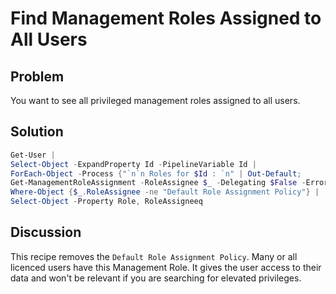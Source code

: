 # Find Management Roles Assigned to All Users

## Problem

You want to see all privileged management roles assigned to all users.

## Solution

```powershell
Get-User |
Select-Object -ExpandProperty Id -PipelineVariable Id |
ForEach-Object -Process {"`n`n Roles for $Id : `n" | Out-Default;
Get-ManagementRoleAssignment -RoleAssignee $_ -Delegating $False -ErrorAction SilentlyContinue} |
Where-Object {$_.RoleAssignee -ne "Default Role Assignment Policy"} |
Select-Object -Property Role, RoleAssigneeq
```

## Discussion

This recipe removes the `Default Role Assignment Policy`.
Many or all licenced users have this Management Role.
It gives the user access to their data and won't be relevant if you are searching for elevated privileges.
